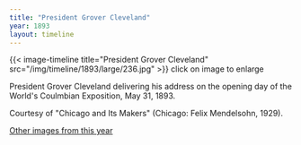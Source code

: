 ```yaml
---
title: "President Grover Cleveland"
year: 1893
layout: timeline
---
```


{{< image-timeline title="President Grover Cleveland" src="/img/timeline/1893/large/236.jpg" >}}
click on image to enlarge

President Grover Cleveland delivering his address on the opening day of the World's Coulmbian Exposition, May 31, 1893. 

Courtesy of "Chicago and Its Makers" (Chicago: Felix Mendelsohn, 1929).  

[Other images from this year](/historical/timeline/1893)